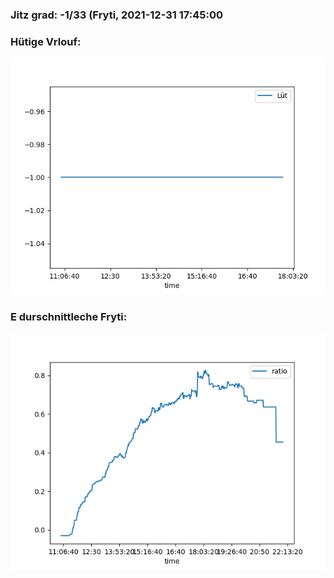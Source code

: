 ### Jitz grad: -1/33 (Fryti, 2021-12-31 17:45:00

### Hütige Vrlouf:
![Graph](Today.png)

### E durschnittleche Fryti:
![Graph](Fryti.png)